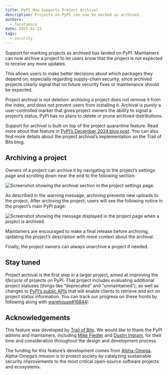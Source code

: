 ```yaml
---
title: PyPI Now Supports Project Archival
description: Projects on PyPI can now be marked as archived.
authors:
  - facutuesca
date: 2025-01-23
tags:
  - security
---
```


Support for marking projects as archived has landed on PyPI. Maintainers can now
archive a project to let users know that the project is not expected to receive
any more updates.

This allows users to make better decisions about which packages they depend on,
especially regarding supply-chain security, since archived projects clearly
signal that no future security fixes or maintenance should be expected.

<!-- more -->

Project archival is not deletion: archiving a project does not remove it from
the index, and does not prevent users from installing it. Archival is *purely*
a user-controlled marker that gives project owners the ability to signal a
project’s status; PyPI has no plans to delete or prune archived distributions.

Support for archival is built on top of the project quarantine feature. Read
more about that feature in [PyPI’s December 2024 blog
post](https://blog.pypi.org/posts/2024-12-30-quarantine/). You can also find
more details about the project archival’s implementation on the Trail of Bits
blog.

## Archiving a project

Owners of a project can archive it by navigating to the project’s settings page
and scrolling down near the end to the following section:

![Screenshot showing the archival section in the project settings
page.](../assets/2025-01-23-archival/screenshot-settings.png)

As described in the warning message, archiving prevents new uploads to the
project. After archiving the project, users will see the following notice in the
project’s main PyPI page:

![Screenshot showing the message displayed in the project page when a project is
archived.](../assets/2025-01-23-archival/screenshot-message.png)

Maintainers are encouraged to make a final release before archiving, updating
the project’s description with more context about the archival.

Finally, the project owners can always unarchive a project if needed.

## Stay tuned

Project archival is the first step in a larger project, aimed at improving the
*lifecycle* of projects on PyPI. That project includes evaluating additional
project statuses (things like “deprecated” and “unmaintained”), as well as
changes to [PyPI’s public APIs](https://docs.pypi.org/api/) that will enable
clients to retrieve and act on project status information. You can track our
progress on these fronts by following along with
[warehouse\#16844](https://github.com/pypi/warehouse/issues/16844)\!

## Acknowledgements

This feature was developed by [Trail of Bits](https://www.trailofbits.com/). We
would like to thank the PyPI admins and maintainers, including [Mike
Fiedler](https://github.com/miketheman) and [Dustin
Ingram](https://github.com/di), for their time and consideration throughout the
design and development process.

The funding for this feature’s development comes from
[Alpha-Omega](https://alpha-omega.dev/). Alpha-Omega’s mission is to protect
society by catalyzing sustainable security improvements to the most critical
open-source software projects and ecosystems.

